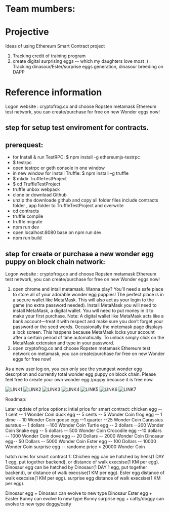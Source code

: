 # Team mumbers:


# Projective
Ideas of using Ethereum Smart Contract project
1. Tracking credit of training program
2. create digital surprising eggs -- which my daughters love most :) . Tracking dinasour/Ester/surprise eggs generation, dinasour breeding on DAPP

# Reference information
Logon website : cryptofrog.co and choose Ropsten metamask Ethereum test network, you can create/purchase for free on new Wonder eggs now!


## step for setup test enviroment for contracts.

## prerequest:
* for Install & run TestRPC: $ npm install -g ethereumjs-testrpc
* $ testrpc
* open testrpc or geth console in one window
* in new window for Install Truffle: $ npm install –g truffle
* $ mkdir TruffleTestProject
* $ cd TruffleTestProject
* truffle unbox webpack
* clone or download Github
* unzip the downloade github and copy all folder files include contracts folder , app folder to TruffleTestProject and overwrite
* cd contracts
* truffle compile
* truffle migrate
* npm run dev
* open localhost:8080 base on npm run dev
* npm run build


## step for create or purchase a new wonder egg puppy on block chain network:

Logon website : cryptofrog.co and choose Ropsten metamask Ethereum test network, you can create/purchase for free on new Wonder eggs now!
1. open chrome and intall metamask.
Wanna play?
You’ll need a safe place to store all of your adorable wonder egg puppies! The perfect place is in a secure wallet like MetaMask. This will also act as your login to the game (no extra password needed).
Install MetaMask
you will need to install MetaMask, a digital wallet. You will need to put money in it to make your first purchase.
Note: A digital wallet like MetaMask acts like a bank account—treat it with respect and make sure you don’t forget your password or the seed words.
Occasionally the metemask page displays a lock screen. This happens because MetaMask locks your account after a certain period of time automatically. To unlock simply click on the MetaMask extension and type in your password.
2. open cryptofrog.co and choose Ropsten metamask Ethereum test network on metamask, you can create/purchase for free on new Wonder eggs for free now! 
 

As a new user log on, you can only see the youngest wonder egg descrption and currently total wonder egg puppy on block chain.
Please feel free to create your own wonder egg /puppy because it is free now.
 
![LINK1](http://res.cloudinary.com/cryptofrog/image/upload/v1521082543/1.jpg)
![LINK2](http://res.cloudinary.com/cryptofrog/image/upload/v1521082543/2.jpg)
![LINK3](http://res.cloudinary.com/cryptofrog/image/upload/v1521082543/3.jpg)
![LINK4](http://res.cloudinary.com/cryptofrog/image/upload/v1521082543/4.jpg)
![LINK5](http://res.cloudinary.com/cryptofrog/image/upload/v1521082543/5.jpg)
![LINK6](http://res.cloudinary.com/cryptofrog/image/upload/v1521082543/6.jpg)
![LINK7](http://res.cloudinary.com/cryptofrog/image/upload/v1521082543/7.jpg)

Roadmap:

Later update of price options: 
intial price for smart contract:
chicken egg -- 1 cent -- 1 Wonder Coin
duck egg -- 5 cents  -- 5 Wonder Coin
frog egg -- 1 dime  -- 10 Wonder Coin
goose egg --1 quarter --25 Wonder Coin
Carassius auratus -- 1 dollars --100 Wonder Coin
Turtle egg -- 2 dollars --200 Wonder Coin 
Snake egg -- 5 dollars -- 500 Wonder Coin
Crocodile egg --10 dollars -- 1000 Wonder Coin 
dove egg -- 20 Dollars -- 2000 Wonder Coin
Dinosaur egg-- 50 Dollars -- 5000 Wonder Coin
Ester egg -- 100 Dollars -- 10000 Wonder Coin
surprise egg -- randome price > 20000 Wonder Coin

hatch rules for smart contract 1: 
Chichen egg can be hatched by hens(1 DAY 1 egg, put together backend), or distance of walk execsise(1 KM per egg).
Dinosaur egg can be hatched by Dinosaur(1 DAY 1 egg, put together backend), or distance of walk execsise(1 KM per egg).
Ester egg distance of walk execsise(1 KM per egg).
surprise egg distance of walk execsise(1 KM per egg).

Dinosaur egg + Dinosaur can evolve to new type Dinosaur 
Ester egg + Easter Bunny can evolve to new type Bunny
surprise egg + catty/doggy can evolve to new type doggy/catty
